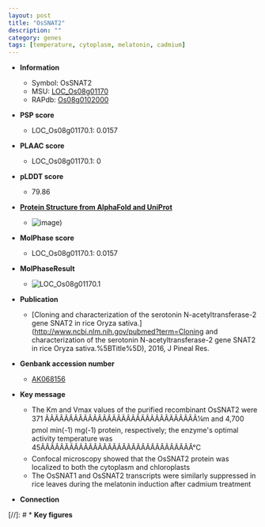 ```yaml
---
layout: post
title: "OsSNAT2"
description: ""
category: genes
tags: [temperature, cytoplasm, melatonin, cadmium]
---
```


* **Information**  
    + Symbol: OsSNAT2  
    + MSU: [LOC_Os08g01170](http://rice.plantbiology.msu.edu/cgi-bin/ORF_infopage.cgi?orf=LOC_Os08g01170)  
    + RAPdb: [Os08g0102000](http://rapdb.dna.affrc.go.jp/viewer/gbrowse_details/irgsp1?name=Os08g0102000)  

* **PSP score**  
    + LOC_Os08g01170.1: 0.0157 

* **PLAAC score**  
    + LOC_Os08g01170.1: 0 

* **pLDDT score**
    + 79.86

* **[Protein Structure from AlphaFold and UniProt](https://www.uniprot.org/uniprotkb/Q6Z1Y6/entry#structure)**
    + ![image](https://ricepsp.github.io/images/Q6/AF-Q6Z1Y6-F1.png))

* **MolPhase score**
    + LOC_Os08g01170.1: 0.0157

* **MolPhaseResult**
    + ![LOC_Os08g01170.1](https://ricepsp.github.io/pictures/LOC_Os08g/LOC_Os08g01170.1.png)

* **Publication**  
    + [Cloning and characterization of the serotonin N-acetyltransferase-2 gene SNAT2 in rice Oryza sativa.](http://www.ncbi.nlm.nih.gov/pubmed?term=Cloning and characterization of the serotonin N-acetyltransferase-2 gene SNAT2 in rice Oryza sativa.%5BTitle%5D), 2016, J Pineal Res.

* **Genbank accession number**  
    + [AK068156](http://www.ncbi.nlm.nih.gov/nuccore/AK068156)

* **Key message**  
    + The Km and Vmax values of the purified recombinant OsSNAT2 were 371 ÃÂÃÂÃÂÃÂÃÂÃÂÃÂÃÂÃÂÃÂÃÂÃÂÃÂÃÂÃÂÃÂ¼m and 4,700 pmol min(-1) mg(-1) protein, respectively; the enzyme's optimal activity temperature was 45ÃÂÃÂÃÂÃÂÃÂÃÂÃÂÃÂÃÂÃÂÃÂÃÂÃÂÃÂÃÂÃÂ°C
    + Confocal microscopy showed that the OsSNAT2 protein was localized to both the cytoplasm and chloroplasts
    + The OsSNAT1 and OsSNAT2 transcripts were similarly suppressed in rice leaves during the melatonin induction after cadmium treatment

* **Connection**  

[//]: # * **Key figures**  


